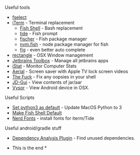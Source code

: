 Useful tools
* [fselect](https://github.com/jhspetersson/fselect)
* [iTerm](https://iterm2.com/) - Terminal replacement
  * [Fish Shell](https://fishshell.com/) - Bash replacement
  * [tide](https://github.com/IlanCosman/tide) - Fish prompt
  * [fischer](https://github.com/jorgebucaran/fisher) - Fish package manager
  * [nvm.fish](https://github.com/jorgebucaran/nvm.fish) - node package manager for fish
  * [fig](https://fig.io/) - even better auto complete
* [rectangle](https://rectangleapp.com/) - OSX Window management
* [Jetbrains Toolbox](https://www.jetbrains.com/toolbox-app/) - Manage all jetbrains apps
* [iStat](https://bjango.com/mac/istatmenus/) - Monitor Computer Stats
* [Aerial](https://aerialscreensaver.github.io/) - Screen saver with Apple TV lock screen videos
* [The Fuck](https://github.com/nvbn/thefuck) - Fix any oopsies in your shell
* [JD-Gui](http://java-decompiler.github.io/) - View contents of jar/aar
* [Vysor](https://www.vysor.io/) - View Android device in OSX.

Useful Scripts
* [Set python3 as default](https://code2care.org/pages/set-python-as-default-version-macos) - Update MacOS Python to 3
* [Make Fish Shell Default](https://flaviocopes.com/macos-terminal-setup/)
* [Nerd Fonts](https://github.com/ryanoasis/nerd-fonts#option-4-homebrew-fonts) - install fonts for iterm/Tide

Useful android/gradle stuff
* [Dependency Analysis Plugin](https://github.com/autonomousapps/dependency-analysis-android-gradle-plugin/wiki/Adding-to-your-project) - Find unused dependencies.

* This is the end *